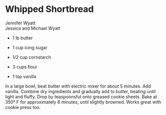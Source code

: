 # Whipped Shortbread

Jennifer Wyatt<br/>
Jessica and Michael Wyatt

- 1 lb butter
- 1 cup icing sugar
- 1/2 cup cornstarch

- 3 cups flour
- 1 tsp vanilla

In a large bowl, beat butter with electric mixer for about 5 minutes. Add vanilla. Combine dry ingredients and gradually add to butter, beating until light and fluffy. Drop by teaspoonsful onto greased cookie sheets.  Bake at 350° F for approximately 8 minutes, until slightly browned. Works great with cookie press too.